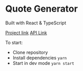 # Quote Generator

Built with React & TypeScript

[Project link](https://quote-generator-lnfsaniuk-tem4a.vercel.app/)
[API Link](https://rapidapi.com/saicoder/api/famous-quotes4/)

To start:

- Clone repository
- Install dependencies `yarn`
- Start in dev mode `yarn start`
